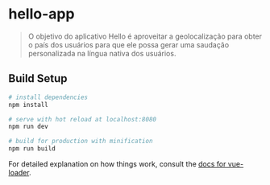 # hello-app

> O objetivo do aplicativo Hello é aproveitar a geolocalização para obter o país dos usuários para que ele possa gerar uma saudação personalizada na língua nativa dos usuários.

## Build Setup

``` bash
# install dependencies
npm install

# serve with hot reload at localhost:8080
npm run dev

# build for production with minification
npm run build
```

For detailed explanation on how things work, consult the [docs for vue-loader](http://vuejs.github.io/vue-loader).

